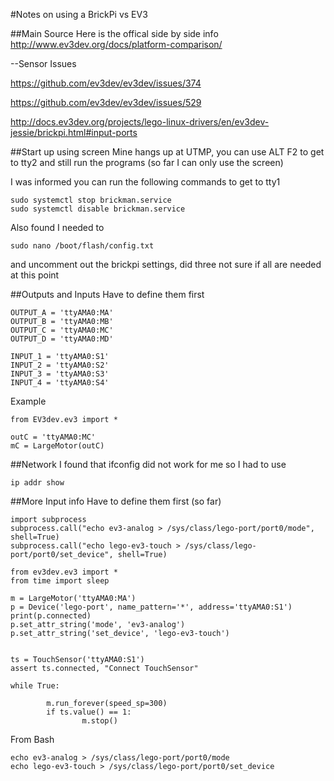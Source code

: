 #Notes on using a BrickPi vs EV3

##Main Source
Here is the offical side by side info http://www.ev3dev.org/docs/platform-comparison/

--Sensor Issues

https://github.com/ev3dev/ev3dev/issues/374

https://github.com/ev3dev/ev3dev/issues/529

http://docs.ev3dev.org/projects/lego-linux-drivers/en/ev3dev-jessie/brickpi.html#input-ports


##Start up using screen
Mine hangs up at UTMP, you can use ALT F2 to get to tty2 and still run the programs (so far I can only use the screen)

I was informed you can run the following commands to get to tty1

```
sudo systemctl stop brickman.service
sudo systemctl disable brickman.service
```

Also found I needed to 

```
sudo nano /boot/flash/config.txt
```

and uncomment out the brickpi settings, did three not sure if all are needed at this point

##Outputs and Inputs
Have to define them first
```
OUTPUT_A = 'ttyAMA0:MA'
OUTPUT_B = 'ttyAMA0:MB'
OUTPUT_C = 'ttyAMA0:MC'
OUTPUT_D = 'ttyAMA0:MD'

INPUT_1 = 'ttyAMA0:S1'
INPUT_2 = 'ttyAMA0:S2'
INPUT_3 = 'ttyAMA0:S3'
INPUT_4 = 'ttyAMA0:S4'
```

Example
```
from EV3dev.ev3 import *

outC = 'ttyAMA0:MC'
mC = LargeMotor(outC)
```

##Network
I found that ifconfig did not work for me so I had to use
```
ip addr show
```


##More Input info
Have to define them first (so far)
```
import subprocess
subprocess.call("echo ev3-analog > /sys/class/lego-port/port0/mode", shell=True)
subprocess.call("echo lego-ev3-touch > /sys/class/lego-port/port0/set_device", shell=True)

from ev3dev.ev3 import *
from time import sleep

m = LargeMotor('ttyAMA0:MA')
p = Device('lego-port', name_pattern='*', address='ttyAMA0:S1')
print(p.connected)
p.set_attr_string('mode', 'ev3-analog')
p.set_attr_string('set_device', 'lego-ev3-touch')


ts = TouchSensor('ttyAMA0:S1')
assert ts.connected, "Connect TouchSensor"

while True:

        m.run_forever(speed_sp=300)
        if ts.value() == 1:
                m.stop()
```
From Bash
```
echo ev3-analog > /sys/class/lego-port/port0/mode
echo lego-ev3-touch > /sys/class/lego-port/port0/set_device
```
